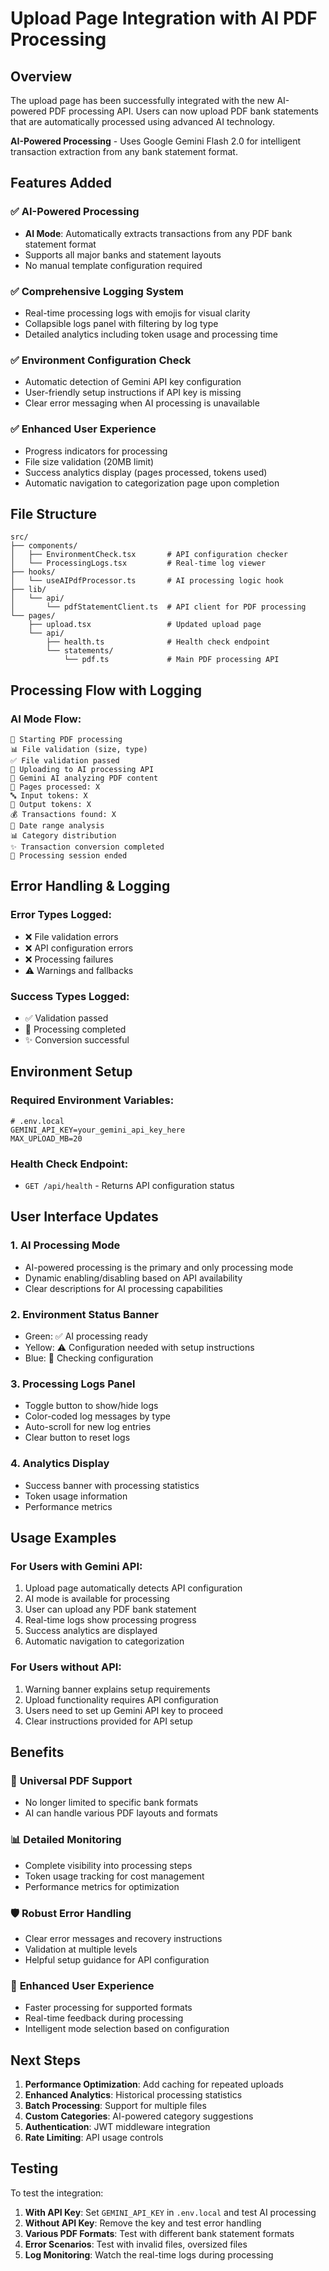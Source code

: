 # Upload Page Integration with AI PDF Processing

## Overview

The upload page has been successfully integrated with the new AI-powered PDF processing API. Users can now upload PDF bank statements that are automatically processed using advanced AI technology.

**AI-Powered Processing** - Uses Google Gemini Flash 2.0 for intelligent transaction extraction from any bank statement format.

## Features Added

### ✅ AI-Powered Processing
- **AI Mode**: Automatically extracts transactions from any PDF bank statement format
- Supports all major banks and statement layouts
- No manual template configuration required

### ✅ Comprehensive Logging System
- Real-time processing logs with emojis for visual clarity
- Collapsible logs panel with filtering by log type
- Detailed analytics including token usage and processing time

### ✅ Environment Configuration Check
- Automatic detection of Gemini API key configuration
- User-friendly setup instructions if API key is missing
- Clear error messaging when AI processing is unavailable

### ✅ Enhanced User Experience
- Progress indicators for processing
- File size validation (20MB limit)
- Success analytics display (pages processed, tokens used)
- Automatic navigation to categorization page upon completion

## File Structure

```
src/
├── components/
│   ├── EnvironmentCheck.tsx       # API configuration checker
│   └── ProcessingLogs.tsx         # Real-time log viewer
├── hooks/
│   └── useAIPdfProcessor.ts       # AI processing logic hook
├── lib/
│   └── api/
│       └── pdfStatementClient.ts  # API client for PDF processing
└── pages/
    ├── upload.tsx                 # Updated upload page
    └── api/
        ├── health.ts              # Health check endpoint
        └── statements/
            └── pdf.ts             # Main PDF processing API
```

## Processing Flow with Logging

### AI Mode Flow:
```
🚀 Starting PDF processing
📊 File validation (size, type)
✅ File validation passed
🔄 Uploading to AI processing API
🤖 Gemini AI analyzing PDF content
📄 Pages processed: X
🔤 Input tokens: X
💬 Output tokens: X
💰 Transactions found: X
📅 Date range analysis
📊 Category distribution
✨ Transaction conversion completed
🏁 Processing session ended
```

## Error Handling & Logging

### Error Types Logged:
- ❌ File validation errors
- ❌ API configuration errors
- ❌ Processing failures
- ⚠️ Warnings and fallbacks

### Success Types Logged:
- ✅ Validation passed
- 🎉 Processing completed
- ✨ Conversion successful

## Environment Setup

### Required Environment Variables:
```env
# .env.local
GEMINI_API_KEY=your_gemini_api_key_here
MAX_UPLOAD_MB=20
```

### Health Check Endpoint:
- `GET /api/health` - Returns API configuration status

## User Interface Updates

### 1. AI Processing Mode
- AI-powered processing is the primary and only processing mode
- Dynamic enabling/disabling based on API availability
- Clear descriptions for AI processing capabilities

### 2. Environment Status Banner
- Green: ✅ AI processing ready
- Yellow: ⚠️ Configuration needed with setup instructions
- Blue: 🔄 Checking configuration

### 3. Processing Logs Panel
- Toggle button to show/hide logs
- Color-coded log messages by type
- Auto-scroll for new log entries
- Clear button to reset logs

### 4. Analytics Display
- Success banner with processing statistics
- Token usage information
- Performance metrics

## Usage Examples

### For Users with Gemini API:
1. Upload page automatically detects API configuration
2. AI mode is available for processing
3. User can upload any PDF bank statement
4. Real-time logs show processing progress
5. Success analytics are displayed
6. Automatic navigation to categorization

### For Users without API:
1. Warning banner explains setup requirements
2. Upload functionality requires API configuration
3. Users need to set up Gemini API key to proceed
4. Clear instructions provided for API setup

## Benefits

### 🎯 **Universal PDF Support**
- No longer limited to specific bank formats
- AI can handle various PDF layouts and formats

### 📊 **Detailed Monitoring**
- Complete visibility into processing steps
- Token usage tracking for cost management
- Performance metrics for optimization

### 🛡️ **Robust Error Handling**
- Clear error messages and recovery instructions
- Validation at multiple levels
- Helpful setup guidance for API configuration

### 🚀 **Enhanced User Experience**
- Faster processing for supported formats
- Real-time feedback during processing
- Intelligent mode selection based on configuration

## Next Steps

1. **Performance Optimization**: Add caching for repeated uploads
2. **Enhanced Analytics**: Historical processing statistics
3. **Batch Processing**: Support for multiple files
4. **Custom Categories**: AI-powered category suggestions
5. **Authentication**: JWT middleware integration
6. **Rate Limiting**: API usage controls

## Testing

To test the integration:

1. **With API Key**: Set `GEMINI_API_KEY` in `.env.local` and test AI processing
2. **Without API Key**: Remove the key and test error handling
3. **Various PDF Formats**: Test with different bank statement formats
4. **Error Scenarios**: Test with invalid files, oversized files
5. **Log Monitoring**: Watch the real-time logs during processing
